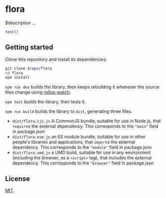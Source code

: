 # flora

$description ...

```js
test()
```

## Getting started

Clone this repository and install its dependencies:

```bash
git clone $repo/flora
cd flora
npm install
```

`npm run dev` builds the library, then keeps rebuilding it whenever the source files change using [rollup-watch](https://github.com/rollup/rollup-watch).

`npm test` builds the library, then tests it.

`npm run build` builds the library to `dist`, generating three files:

* `dist/flora.cjs.js`
    A CommonJS bundle, suitable for use in Node.js, that `require`s the external dependency. This corresponds to the `"main"` field in package.json
* `dist/flora.esm.js`
    an ES module bundle, suitable for use in other people's libraries and applications, that `import`s the external dependency. This corresponds to the `"module"` field in package.json
* `dist/flora.umd.js`
    a UMD build, suitable for use in any environment (including the browser, as a `<script>` tag), that includes the external dependency. This corresponds to the `"browser"` field in package.json


## License

[MIT](LICENSE).
